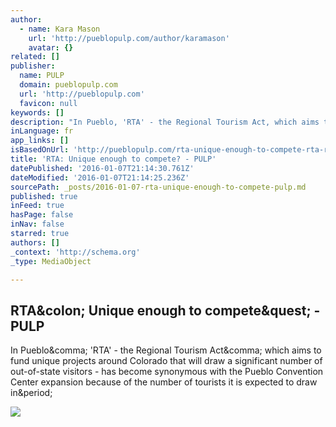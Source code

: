 ```yaml
---
author:
  - name: Kara Mason
    url: 'http://pueblopulp.com/author/karamason'
    avatar: {}
related: []
publisher:
  name: PULP
  domain: pueblopulp.com
  url: 'http://pueblopulp.com'
  favicon: null
keywords: []
description: "In Pueblo, 'RTA' - the Regional Tourism Act, which aims to fund unique projects around Colorado that will draw a significant number of out-of-state visitors - has become synonymous with the Pueblo Convention Center expansion because of the number of tourists it is expected to draw in."
inLanguage: fr
app_links: []
isBasedOnUrl: 'http://pueblopulp.com/rta-unique-enough-to-compete-rta-regional-tourism-act-pueblo-convention-center'
title: 'RTA: Unique enough to compete? - PULP'
datePublished: '2016-01-07T21:14:30.761Z'
dateModified: '2016-01-07T21:14:25.236Z'
sourcePath: _posts/2016-01-07-rta-unique-enough-to-compete-pulp.md
published: true
inFeed: true
hasPage: false
inNav: false
starred: true
authors: []
_context: 'http://schema.org'
_type: MediaObject

---
```

<article style=""><h1>RTA&amp;colon; Unique enough to compete&amp;quest; - PULP</h1><p>In Pueblo&amp;comma; 'RTA' - the Regional Tourism Act&amp;comma; which aims to fund unique projects around Colorado that will draw a significant number of out-of-state visitors - has become synonymous with the Pueblo Convention Center expansion because of the number of tourists it is expected to draw in&amp;period;</p><img src="http://i2.wp.com/pueblopulp.com/wp-content/uploads/2016/01/2011-02-25-Pueblo-RTA-Perspective-sized.jpg?resize=1024%2C762" /></article>